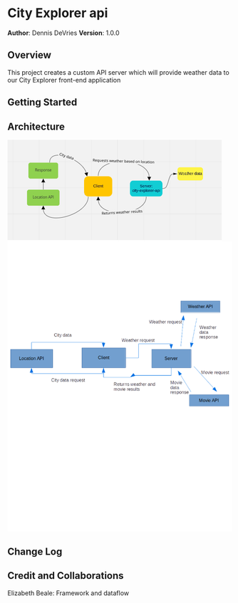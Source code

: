 # City Explorer api

**Author**: Dennis DeVries
**Version**: 1.0.0

## Overview

This project creates a custom API server which will provide weather data to our City Explorer front-end application

## Getting Started
<!-- What are the steps that a user must take in order to build this app on their own machine and get it running? -->

## Architecture
<!-- Provide a detailed description of the application design. What technologies (languages, libraries, etc) you're using, and any other relevant design information. -->
![Architecture Diagram](city_explorer_flow_lab07.png)
![Architecture Diagram](lab08_flow.png)

## Change Log
<!-- Use this area to document the iterative changes made to your application as each feature is successfully implemented. Use time stamps. Here's an example:

01-01-2001 4:59pm - Application now has a fully-functional express server, with a GET route for the location resource. -->

## Credit and Collaborations

Elizabeth Beale: Framework and dataflow
